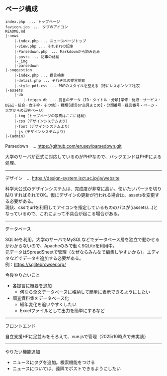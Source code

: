 ## ページ構成
```
index.php　... トップページ
favicon.ico　... タブのアイコン
README.md
|-news
    |-index.php ... ニュースページトップ
    |-view.php ... それぞれの記事
    |-Parsedown.php　... Markdownから読み込み
    |-posts ... 記事の格納
    |-_img
    |-parsedown
|-suggestion
    |-index.php ... 提言検索
    |-detail.php ... それぞれの提言閲覧
    |-style_pdf.css ... PDFのスタイルを整える（特にレスポンシブ対応）
|-assets
    |-db
        |-teigen.db ... 提言のデータ（ID・タイトル・分類[学修・施設・サービス・DE&I・統合・女子枠・その他]・種類[提言or意見まとめ]・分類番号・提言番号・ページ・大学からの回答ページ）
    |-img（トップページの写真はここに格納）
    |-css（デザインシステムより）
    |-font（デザインシステムより）
    |-js（デザインシステムより）
|-(admin)
```
Parsedown　... https://github.com/erusev/parsedown.git

大学のサーバが正式に対応しているのがPHPなので、バックエンドはPHPによる処理。

---
デザイン　... https://design-system.isct.ac.jp/ja/website

科学大公式のデザインシステムは、完成度が非常に高い。使いたいパーツを切り貼りすればそれでOK。仮にデザインの更新が行われる場合は、assetsを変更する必要がある。
<br>現状、cssでurlを利用してアイコンを指定しているもののパスが(/assets/...)となっているので、これによって不具合が起こる場合がある。

---
データベース

SQLiteを利用。大学のサーバでMySQLなどでデータベース層を独立で動かせるかわからないので、Apacheのみで動くSQLiteを利用中。
<br>元データはSpreadSheetで管理（なぜならみんなで編集しやすいから）。エディタなどでデータを追加する必要がある。
<br>例：https://sqlitebrowser.org/

今後やりたいこと
- 各提言に概要を追加
    - 何なら全文データベースに格納して簡単に表示できるようにしたい
- 調査資料集をデータベース化
    - 経年変化を追いやすくしたい
    - Excelファイルとして出力を簡単にするなど

---
フロントエンド

自立支援HPに足並みをそろえて、vue.jsで管理（2025/10時点で未実装）

---
やりたい機能追加
- ニュースにタグを追加。検索機能をつける
- ニュースについては、遠隔でポストできるようにしたい
